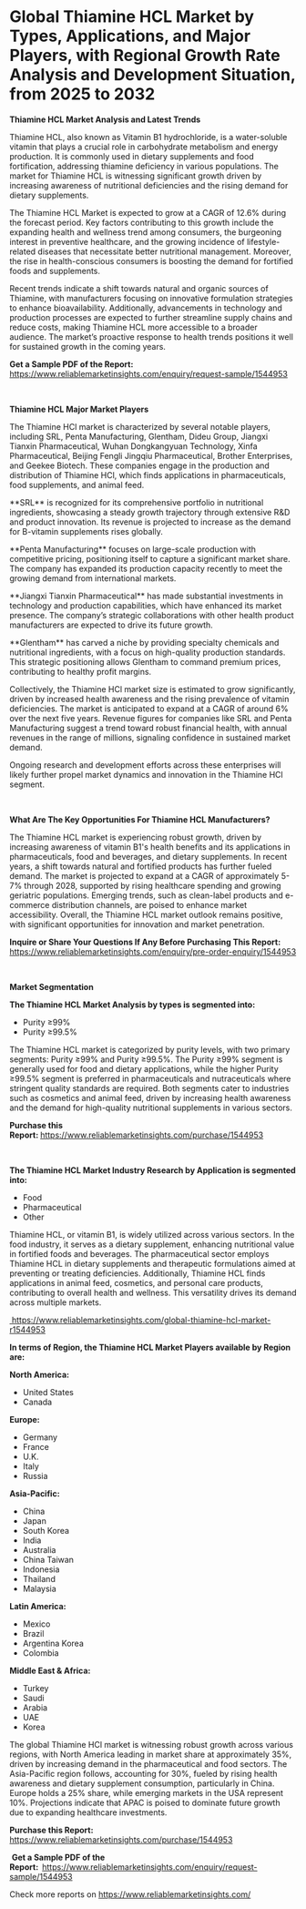<p><h1>Global Thiamine HCL Market by Types, Applications, and Major Players, with Regional Growth Rate Analysis and Development Situation, from 2025 to 2032</h1></p><p><strong>Thiamine HCL Market Analysis and Latest Trends</strong></p>
<p><p>Thiamine HCL, also known as Vitamin B1 hydrochloride, is a water-soluble vitamin that plays a crucial role in carbohydrate metabolism and energy production. It is commonly used in dietary supplements and food fortification, addressing thiamine deficiency in various populations. The market for Thiamine HCL is witnessing significant growth driven by increasing awareness of nutritional deficiencies and the rising demand for dietary supplements.</p><p>The Thiamine HCL Market is expected to grow at a CAGR of 12.6% during the forecast period. Key factors contributing to this growth include the expanding health and wellness trend among consumers, the burgeoning interest in preventive healthcare, and the growing incidence of lifestyle-related diseases that necessitate better nutritional management. Moreover, the rise in health-conscious consumers is boosting the demand for fortified foods and supplements.</p><p>Recent trends indicate a shift towards natural and organic sources of Thiamine, with manufacturers focusing on innovative formulation strategies to enhance bioavailability. Additionally, advancements in technology and production processes are expected to further streamline supply chains and reduce costs, making Thiamine HCL more accessible to a broader audience. The market’s proactive response to health trends positions it well for sustained growth in the coming years.</p></p>
<p><strong>Get a Sample PDF of the Report:&nbsp;</strong> <a href="https://www.reliablemarketinsights.com/enquiry/request-sample/1544953?utm_campaign=3284&utm_medium=2&utm_source=Github&utm_content=ia&utm_term=31032025&utm_id=thiamine-hcl">https://www.reliablemarketinsights.com/enquiry/request-sample/1544953</a></p>
<p>&nbsp;</p>
<p><strong>Thiamine HCL Major Market Players</strong></p>
<p><p>The Thiamine HCl market is characterized by several notable players, including SRL, Penta Manufacturing, Glentham, Dideu Group, Jiangxi Tianxin Pharmaceutical, Wuhan Dongkangyuan Technology, Xinfa Pharmaceutical, Beijing Fengli Jingqiu Pharmaceutical, Brother Enterprises, and Geekee Biotech. These companies engage in the production and distribution of Thiamine HCl, which finds applications in pharmaceuticals, food supplements, and animal feed.</p><p>**SRL** is recognized for its comprehensive portfolio in nutritional ingredients, showcasing a steady growth trajectory through extensive R&D and product innovation. Its revenue is projected to increase as the demand for B-vitamin supplements rises globally.</p><p>**Penta Manufacturing** focuses on large-scale production with competitive pricing, positioning itself to capture a significant market share. The company has expanded its production capacity recently to meet the growing demand from international markets.</p><p>**Jiangxi Tianxin Pharmaceutical** has made substantial investments in technology and production capabilities, which have enhanced its market presence. The company’s strategic collaborations with other health product manufacturers are expected to drive its future growth.</p><p>**Glentham** has carved a niche by providing specialty chemicals and nutritional ingredients, with a focus on high-quality production standards. This strategic positioning allows Glentham to command premium prices, contributing to healthy profit margins.</p><p>Collectively, the Thiamine HCl market size is estimated to grow significantly, driven by increased health awareness and the rising prevalence of vitamin deficiencies. The market is anticipated to expand at a CAGR of around 6% over the next five years. Revenue figures for companies like SRL and Penta Manufacturing suggest a trend toward robust financial health, with annual revenues in the range of millions, signaling confidence in sustained market demand. </p><p>Ongoing research and development efforts across these enterprises will likely further propel market dynamics and innovation in the Thiamine HCl segment.</p></p>
<p>&nbsp;</p>
<p><strong>What Are The Key Opportunities For Thiamine HCL Manufacturers?</strong></p>
<p><p>The Thiamine HCL market is experiencing robust growth, driven by increasing awareness of vitamin B1's health benefits and its applications in pharmaceuticals, food and beverages, and dietary supplements. In recent years, a shift towards natural and fortified products has further fueled demand. The market is projected to expand at a CAGR of approximately 5-7% through 2028, supported by rising healthcare spending and growing geriatric populations. Emerging trends, such as clean-label products and e-commerce distribution channels, are poised to enhance market accessibility. Overall, the Thiamine HCL market outlook remains positive, with significant opportunities for innovation and market penetration.</p></p>
<p><strong>Inquire or Share Your Questions If Any Before Purchasing This Report:</strong> <a href="https://www.reliablemarketinsights.com/enquiry/pre-order-enquiry/1544953?utm_campaign=3284&utm_medium=2&utm_source=Github&utm_content=ia&utm_term=31032025&utm_id=thiamine-hcl">https://www.reliablemarketinsights.com/enquiry/pre-order-enquiry/1544953</a></p>
<p>&nbsp;</p>
<p><strong>Market Segmentation</strong></p>
<p><strong>The Thiamine HCL Market Analysis by types is segmented into:</strong></p>
<p><ul><li>Purity ≥99%</li><li>Purity ≥99.5%</li></ul></p>
<p><p>The Thiamine HCL market is categorized by purity levels, with two primary segments: Purity ≥99% and Purity ≥99.5%. The Purity ≥99% segment is generally used for food and dietary applications, while the higher Purity ≥99.5% segment is preferred in pharmaceuticals and nutraceuticals where stringent quality standards are required. Both segments cater to industries such as cosmetics and animal feed, driven by increasing health awareness and the demand for high-quality nutritional supplements in various sectors.</p></p>
<p><strong>Purchase this Report:&nbsp;</strong><a href="https://www.reliablemarketinsights.com/purchase/1544953?utm_campaign=3284&utm_medium=2&utm_source=Github&utm_content=ia&utm_term=31032025&utm_id=thiamine-hcl">https://www.reliablemarketinsights.com/purchase/1544953</a></p>
<p>&nbsp;</p>
<p><strong>The Thiamine HCL Market Industry Research by Application is segmented into:</strong></p>
<p><ul><li>Food</li><li>Pharmaceutical</li><li>Other</li></ul></p>
<p><p>Thiamine HCL, or vitamin B1, is widely utilized across various sectors. In the food industry, it serves as a dietary supplement, enhancing nutritional value in fortified foods and beverages. The pharmaceutical sector employs Thiamine HCL in dietary supplements and therapeutic formulations aimed at preventing or treating deficiencies. Additionally, Thiamine HCL finds applications in animal feed, cosmetics, and personal care products, contributing to overall health and wellness. This versatility drives its demand across multiple markets.</p></p>
<p><a href="https://www.reliablemarketinsights.com/global-thiamine-hcl-market-r1544953?utm_campaign=3284&utm_medium=2&utm_source=Github&utm_content=ia&utm_term=31032025&utm_id=thiamine-hcl">&nbsp;https://www.reliablemarketinsights.com/global-thiamine-hcl-market-r1544953</a></p>
<p><strong>In terms of Region, the Thiamine HCL Market Players available by Region are:</strong></p>
<p>
    <p> <strong> North America: </strong>
        <ul>
            <li>United States</li>
            <li>Canada</li>
        </ul>
        </p> 
    <p> <strong> Europe: </strong>
        <ul>
            <li>Germany</li>
            <li>France</li>
            <li>U.K.</li>
            <li>Italy</li>
            <li>Russia</li>
        </ul>
        </p> 
    <p> <strong> Asia-Pacific: </strong>
        <ul>
            <li>China</li>
            <li>Japan</li>
            <li>South Korea</li>
            <li>India</li>
            <li>Australia</li>
            <li>China Taiwan</li>
            <li>Indonesia</li>
            <li>Thailand</li>
            <li>Malaysia</li>
        </ul>
        </p> 
    <p> <strong> Latin America: </strong>
        <ul>
            <li>Mexico</li>
            <li>Brazil</li>
            <li>Argentina Korea</li>
            <li>Colombia</li>
        </ul>
        </p> 
    <p> <strong> Middle East & Africa: </strong>
        <ul>
            <li>Turkey</li>
            <li>Saudi</li>
            <li>Arabia</li>
            <li>UAE</li>
            <li>Korea</li>
        </ul>
    </p>
    </p>
<p><p>The global Thiamine HCl market is witnessing robust growth across various regions, with North America leading in market share at approximately 35%, driven by increasing demand in the pharmaceutical and food sectors. The Asia-Pacific region follows, accounting for 30%, fueled by rising health awareness and dietary supplement consumption, particularly in China. Europe holds a 25% share, while emerging markets in the USA represent 10%. Projections indicate that APAC is poised to dominate future growth due to expanding healthcare investments.</p></p>
<p><strong>Purchase this Report: </strong><a href="https://www.reliablemarketinsights.com/purchase/1544953?utm_campaign=3284&utm_medium=2&utm_source=Github&utm_content=ia&utm_term=31032025&utm_id=thiamine-hcl">https://www.reliablemarketinsights.com/purchase/1544953</a></p>
<p>&nbsp;<strong>Get a Sample PDF of the Report:&nbsp;&nbsp;</strong><a href="https://www.reliablemarketinsights.com/enquiry/request-sample/1544953?utm_campaign=3284&utm_medium=2&utm_source=Github&utm_content=ia&utm_term=31032025&utm_id=thiamine-hcl">https://www.reliablemarketinsights.com/enquiry/request-sample/1544953</a></p>
<p><strong></strong></p>
<p>Check more reports on <a href="https://www.reliablemarketinsights.com/?utm_campaign=3284&utm_medium=2&utm_source=Github&utm_content=ia&utm_term=31032025&utm_id=thiamine-hcl">https://www.reliablemarketinsights.com/</a></p>